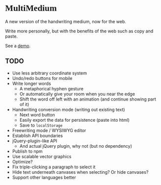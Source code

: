 
# <span style="font-family: 'Seoge Print', 'Seoge Script', 'Seoge', cursive">MultiMedium</span>

A new version of the handwriting medium, now for the web.

Write more personally, but with the benefits of the web such as copy and paste.

See a [demo](http://multiism.github.io/multi-medium/).

## TODO

* Use less arbitrary coordinate system
* Undo/redo buttons for mobile
* Write longer words
	* A metaphorical hyphen gesture
	* Or automatically give your room when you near the edge
	* Shift the word off left with an animation (and continue showing part of it)
* Handwriting conversion mode (writing out existing text)
	* Next word button
	* Easily export the data for persistence (paste into html)
	* Save to `localStorage`
* Freewriting mode / WYSIWYG editor
* Establish API boundaries
* jQuery-plugin-like API
	* And actual jQuery plugin, why not (but no dependency)
* Publish to npm
* Use scalable vector graphics
* Optimize?
* Fix triple-clicking a paragraph to select it
* Hide text underneath canvases when selecting? Or hide canvases?
* Support other languages better
